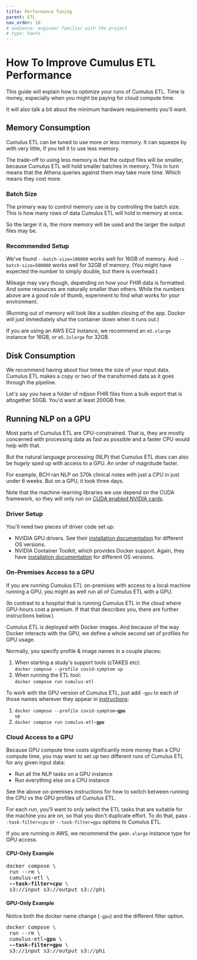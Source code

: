```yaml
---
title: Performance Tuning
parent: ETL
nav_order: 10
# audience: engineer familiar with the project
# type: howto
---
```


# How To Improve Cumulus ETL Performance

This guide will explain how to optimize your runs of Cumulus ETL.
Time is money, especially when you might be paying for cloud compute time.

It will also talk a bit about the minimum hardware requirements you'll want.

## Memory Consumption

Cumulus ETL can be tuned to use more or less memory.
It can squeeze by with very little, if you tell it to use less memory.

The trade-off to using less memory is that the output files will be smaller,
because Cumulus ETL will hold smaller batches in memory.
This in turn means that the Athena queries against them may take more time.
Which means they cost more.

### Batch Size

The primary way to control memory use is by controlling the batch size.
This is how many rows of data Cumulus ETL will hold in memory at once.

So the larger it is, the more memory will be used and the larger the output files may be.

### Recommended Setup

We've found `--batch-size=100000` works well for 16GB of memory.
And `--batch-size=500000` works well for 32GB of memory.
(You might have expected the number to simply double, but there is overhead.)

Mileage may vary though, depending on how your FHIR data is formatted.
And some resources are naturally smaller than others.
While the numbers above are a good rule of thumb,
experiment to find what works for your environment.

(Running out of memory will look like a sudden closing of the app.
Docker will just immediately shut the container down when it runs out.)

If you are using an AWS EC2 instance, we recommend an `m5.xlarge` instance for 16GB,
or `m5.2xlarge` for 32GB.

## Disk Consumption

We recommend having about four times the size of your input data.
Cumulus ETL makes a copy or two of the transformed data as it goes through the pipeline.

Let's say you have a folder of ndjson FHIR files from a bulk export that is altogether 50GB.
You'd want at least 200GB free.

## Running NLP on a GPU

Most parts of Cumulus ETL are CPU-constrained.
That is, they are mostly concerned with processing data as fast as possible and a faster CPU would help with that.

But the natural language processing (NLP) that Cumulus ETL does can also be _hugely_ sped up with access to a GPU.
An order of magnitude faster.

For example, BCH ran NLP on 370k clinical notes with just a CPU in just under 6 weeks.
But on a GPU, it took three days.

Note that the machine-learning libraries we use depend on the CUDA framework,
so they will only run on [CUDA enabled NVIDIA cards](https://developer.nvidia.com/cuda-gpus).

### Driver Setup

You'll need two pieces of driver code set up:
- NVIDIA GPU drivers. See their
[installation documentation](https://docs.nvidia.com/datacenter/tesla/tesla-installation-notes/)
for different OS versions.
- NVIDIA Container Toolkit, which provides Docker support. Again, they have
[installation documentation](https://docs.nvidia.com/datacenter/cloud-native/container-toolkit/install-guide.html)
for different OS versions.

### On-Premises Access to a GPU

If you are running Cumulus ETL on-premises with access to a local machine running a GPU,
you might as well run all of Cumulus ETL with a GPU.

(In contrast to a hospital that is running Cumulus ETL in the cloud where GPU-hours cost a premium.
If that that describes you, there are further instructions below.)

Cumulus ETL is deployed with Docker images.
And because of the way Docker interacts with the GPU, we define a whole second set of profiles for GPU usage.

Normally, you specify profile & image names in a couple places:
1. When starting a study's support tools (cTAKES etc):<br>
`docker compose --profile covid-symptom up`
1. When running the ETL tool:<br>
`docker compose run cumulus-etl`

To work with the GPU version of Cumulus ETL, just add `-gpu` to each of those names
wherever they appear in [instructions](sample-runs.md):
1. <code>docker compose --profile covid-symptom<b>-gpu</b> up</code>
1. <code>docker compose run cumulus-etl<b>-gpu</b></code>

### Cloud Access to a GPU

Because GPU compute time costs significantly more money than a CPU compute time,
you may want to set up two different runs of Cumulus ETL for any given input data:
- Run all the NLP tasks on a GPU instance
- Run everything else on a CPU instance

See the above on-premises instructions for how to switch between running the CPU vs the GPU profiles of Cumulus ETL.

For each run, you'll want to only select the ETL tasks that are suitable for the machine you are on,
so that you don't duplicate effort.
To do that, pass `--task-filter=cpu` or `--task-filter=gpu` options to Cumulus ETL.

If you are running in AWS, we recommend the `g4dn.xlarge` instance type for GPU access.

#### CPU-Only Example

<pre>
docker compose \
 run --rm \
 cumulus-etl \
 <b>--task-filter=cpu</b> \
 s3://input s3://output s3://phi
</pre>

#### GPU-Only Example

Notice both the docker name change (`-gpu`) and the different filter option.

<pre>
docker compose \
 run --rm \
 cumulus-etl<b>-gpu</b> \
 <b>--task-filter=gpu</b> \
 s3://input s3://output s3://phi
</pre>
